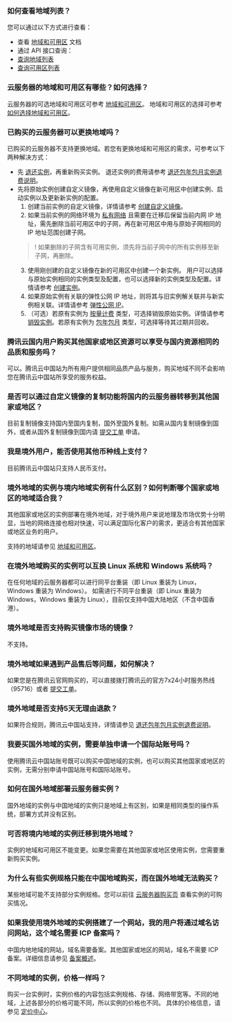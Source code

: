 ### 如何查看地域列表？

您可以通过以下方式进行查看：
- 查看 [地域和可用区](https://cloud.tencent.com/document/product/213/6091) 文档
- 通过 API 接口查询：
 - [查询地域列表](https://cloud.tencent.com/document/product/213/15708)
 - [查询可用区列表](https://cloud.tencent.com/document/product/213/15707)


### 云服务器的地域和可用区有哪些？如何选择？

云服务器的可选地域和可用区可参考 [地域和可用区](https://cloud.tencent.com/document/product/213/6091)。
地域和可用区的选择可参考  [如何选择地域和可用区](https://cloud.tencent.com/document/product/213/6091#.E5.A6.82.E4.BD.95.E9.80.89.E6.8B.A9.E5.9C.B0.E5.9F.9F.E5.92.8C.E5.8F.AF.E7.94.A8.E5.8C.BA)。


### 已购买的云服务器可以更换地域吗？

已购买的云服务器不支持更换地域。若您有更换地域和可用区的需求，可参考以下两种解决方式：
- 先 [退还实例](https://cloud.tencent.com/document/product/213/4930)，再重新购买实例。
退还实例的费用请参考 [退还包年包月实例退费说明](https://cloud.tencent.com/document/product/213/9711)。
- 先将原始实例创建自定义镜像，再使用自定义镜像在新可用区中创建实例、启动实例以及更新新实例的配置。
  1. 创建当前实例的自定义镜像，详情请参考  [创建自定义镜像](https://cloud.tencent.com/doc/product/213/4942)。
  2. 如果当前实例的网络环境为 [私有网络](https://cloud.tencent.com/doc/product/213/5227) 且需要在迁移后保留当前内网 IP 地址，需先删除当前可用区中的子网，再在新可用区中用与原始子网相同的 IP 地址范围创建子网。
  >! 如果删除的子网含有可用实例，须先将当前子网中的所有实例移至新子网，再删除。
  >
  3. 使用刚创建的自定义镜像在新的可用区中创建一个新实例。
  用户可以选择与原始实例相同的实例类型及配置，也可以选择新的实例类型及配置。详情请参考 [创建实例](https://cloud.tencent.com/doc/product/213/4855)。
  4. 如果原始实例有关联的弹性公网 IP 地址，则将其与旧实例解关联并与新实例相关联。详情请参考 [弹性公网 IP](https://cloud.tencent.com/doc/product/213/5733)。
  5. （可选）若原有实例为 [按量计费](https://cloud.tencent.com/document/product/213/2180#.E6.8C.89.E9.87.8F.E8.AE.A1.E8.B4.B9) 类型，可选择销毁原始实例。详情请参考 [销毁实例](https://cloud.tencent.com/doc/product/213/4930)。若原有实例为 [包年包月](https://cloud.tencent.com/document/product/213/2180#.E5.8C.85.E5.B9.B4.E5.8C.85.E6.9C.88) 类型，可选择等待其过期并回收。

### 腾讯云国内用户购买其他国家或地区资源可以享受与国内资源相同的品质和服务吗？
可以。腾讯云中国站为所有用户提供相同品质产品与服务，购买地域不同不会影响您在腾讯云中国站所享受的服务权益。

### 是否可以通过自定义镜像的复制功能将国内的云服务器转移到其他国家或地区？
目前复制镜像支持国内至国内复制，国外至国外复制。如需从国内复制镜像到国外，或者从国外复制镜像到国内请 [提交工单](https://console.cloud.tencent.com/workorder/category?level1_id=6&level2_id=7&source=0&data_title=%E4%BA%91%E6%9C%8D%E5%8A%A1%E5%99%A8CVM&step=1) 申请。

### 我是境外用户，能否使用其他币种线上支付？
目前腾讯云中国站只支持人民币支付。

### 境外地域的实例与境内地域实例有什么区别？如何判断哪个国家或地区的地域适合我？
其他国家或地区的实例部署在境外地域，对于境外用户来说地理及市场优势十分明显，当地的网络连接也相对快速，可以满足国际化客户的需求，更适合有其他国家或地区业务的用户。

支持的地域请参见 [地域和可用区](https://cloud.tencent.com/document/product/213/6091)。

### 在境外地域购买的实例可以互换 Linux 系统和 Windows 系统吗？
在任何地域的云服务器都可以进行同平台重装（即 Linux 重装为 Linux，Windows 重装为 Windows）。
如需进行不同平台重装（即 Linux 重装为 Windows，Windows 重装为 Linux），目前仅支持中国大陆地区（不含中国香港）。

### 境外地域是否支持购买镜像市场的镜像？
不支持。

### 境外地域如果遇到产品售后等问题，如何解决？
如果您是在腾讯云官网购买的，可以直接拨打腾讯云的官方7x24小时服务热线（95716）或者 [提交工单](https://console.cloud.tencent.com/workorder/category)。

### 境外地域是否支持5天无理由退款？
如果符合规则，腾讯云中国站支持，详情请参见 [退还包年包月实例退费说明](https://cloud.tencent.com/document/product/213/9711)。

### 我要买国外地域的实例，需要单独申请一个国际站账号吗？
使用腾讯云中国站账号既可以购买中国地域的实例，也可以购买其他国家或地区的实例，无需分别申请中国站账号和国际站账号。

### 如何在国外地域部署云服务器实例？
国外地域的实例与中国地域的实例只是地域上有区别，如果是相同类型的操作系统，部署方式并没有区别。

### 可否将境内地域的实例迁移到境外地域？
实例的地域和可用区不能变更。如果您需要在其他国家或地区使用实例，您需要重新购买实例。

### 为什么有些实例规格只能在中国地域购买，而在国外地域无法购买？
某些地域可能不支持部分实例规格。您可以前往 [云服务器购买页](http://manage.qcloud.com/shoppingcart/shop.php?tab=cvm&_ga=1.78908498.770173325.1571651505) 查看实例的可购买情况。

### 如果我使用境外地域的实例搭建了一个网站，我的用户将通过域名访问网站，这个域名需要 ICP 备案吗？
中国内地地域的网站，域名需要备案。其他国家或地区的网站，域名不需要 ICP 备案。详细信息请参见 [备案概述](https://cloud.tencent.com/document/product/243/18907)。

### 不同地域的实例，价格一样吗？
购买一台实例时，实例价格的内容包括实例规格、存储、网络带宽等。不同的地域，上述各部分的价格可能不同，所以实例的价格也不同。
具体的价格信息，请参见 [定价中心](https://buy.cloud.tencent.com/price/cvm/calculator)。



